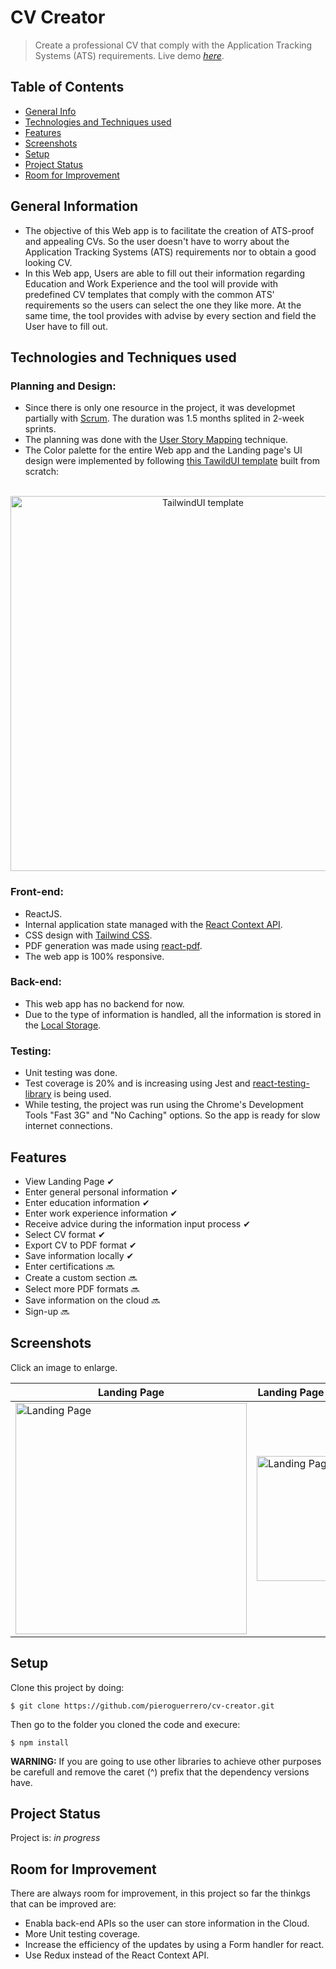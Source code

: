 
# CV Creator
> Create a professional CV that comply with the Application Tracking Systems (ATS) requirements. 
> Live demo [_here_](https://pieroguerrero.github.io/cv-creator/).

## Table of Contents
* [General Info](#general-information)
* [Technologies and Techniques used](#technologies-and-techniques-used)
* [Features](#features)
* [Screenshots](#screenshots)
* [Setup](#setup)
* [Project Status](#project-status)
* [Room for Improvement](#room-for-improvement)


## General Information
- The objective of this Web app is to facilitate the creation of ATS-proof and appealing CVs. So the user doesn't have to worry about the Application Tracking Systems (ATS) requirements nor to obtain a good looking CV.
- In this Web app, Users are able to fill out their information regarding Education and Work Experience and the tool will provide with predefined CV templates that comply with the common ATS' requirements so the users can select the one they like more. At the same time, the tool provides with advise by every section and field the User have to fill out.

## Technologies and Techniques used
### Planning and Design:
- Since there is only one resource in the project, it was developmet partially with [Scrum](https://www.scrum.org/resources/what-is-scrum). The duration was 1.5 months splited in 2-week sprints.
- The planning was done with the [User Story Mapping](https://www.visual-paradigm.com/guide/agile-software-development/what-is-user-story-mapping/) technique.
- The Color palette for the entire Web app and the Landing page's UI design were implemented by following [this TawildUI template](https://tailwindui.com/components/marketing/sections/heroes) built from scratch:

<p align="center"><BR> <img src="https://user-images.githubusercontent.com/26049605/188484354-840ec2aa-8c22-41be-b15e-602496f66139.png" width="600px" height="auto" alt="TailwindUI template" title="Click to enlarge"> </p>


### Front-end:
- ReactJS.
- Internal application state managed with the [React Context API](https://reactjs.org/docs/context.html).
- CSS design with [Tailwind CSS](https://tailwindcss.com/). 
- PDF generation was made using [react-pdf](https://react-pdf.org/).
- The web app is 100% responsive.

### Back-end:
- This web app has no backend for now. 
- Due to the type of information is handled, all the information is stored in the [Local Storage](https://developer.mozilla.org/en-US/docs/Web/API/Window/localStorage).

### Testing:
- Unit testing was done.
- Test coverage is 20% and is increasing using Jest and [react-testing-library](https://testing-library.com/docs/react-testing-library/intro/) is being used.
- While testing, the project was run using the Chrome's Development Tools "Fast 3G" and "No Caching" options. So the app is ready for slow internet connections.

## Features

- View Landing Page ✔
- Enter general personal information ✔
- Enter education information ✔
- Enter work experience information ✔
- Receive advice during the information input process ✔
- Select CV format ✔
- Export CV to PDF format ✔
- Save information locally ✔
- Enter certifications 🔜
- Create a custom section 🔜
- Select more PDF formats 🔜
- Save information on the cloud 🔜
- Sign-up 🔜


## Screenshots
Click an image to enlarge.

| Landing Page | Landing Page responsive | CV Form |
| ------------ | -------------- | ------------- |
| <img src="https://user-images.githubusercontent.com/26049605/188495857-bd82e7c6-0628-4317-a8d0-a69ed2fd2636.png" width="370px" height="auto" alt="Landing Page" title="Click to enlarge">   | <img src="https://user-images.githubusercontent.com/26049605/188495936-881787db-c1d9-4fe0-a0b0-79576bdd65b5.png" width="200px" height="auto" alt="Landing Page" title="Click to enlarge">     | <img src="https://user-images.githubusercontent.com/26049605/188495786-17ba09ef-6b7d-4bea-850a-b1dd16ef3ff2.png" width="370px" height="auto" alt="CV Form" title="Click to enlarge">    |

## Setup
Clone this project by doing:
```
$ git clone https://github.com/pieroguerrero/cv-creator.git
```
Then go to the folder you cloned the code and execure:
```
$ npm install
```
**WARNING:** If you are going to use other libraries to achieve other purposes be carefull and remove the caret (^) prefix that the dependency versions have.

## Project Status
Project is: _in progress_

## Room for Improvement
There are always room for improvement, in this project so far the thinkgs that can be improved are:
- Enabla back-end APIs so the user can store information in the Cloud.
- More Unit testing coverage.
- Increase the efficiency of the updates by using a Form handler for react.
- Use Redux instead of the React Context API.
